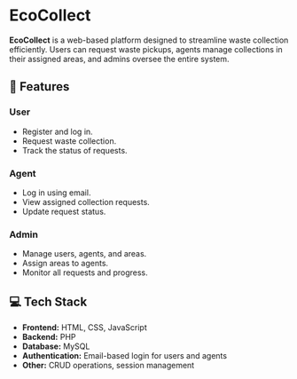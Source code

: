# EcoCollect

**EcoCollect** is a web-based platform designed to streamline waste collection efficiently. Users can request waste pickups, agents manage collections in their assigned areas, and admins oversee the entire system.

## 🌱 Features

### User
- Register and log in.
- Request waste collection.
- Track the status of requests.

### Agent
- Log in using email.
- View assigned collection requests.
- Update request status.

### Admin
- Manage users, agents, and areas.
- Assign areas to agents.
- Monitor all requests and progress.

## 💻 Tech Stack
- **Frontend:** HTML, CSS, JavaScript
- **Backend:** PHP
- **Database:** MySQL
- **Authentication:** Email-based login for users and agents
- **Other:** CRUD operations, session management

